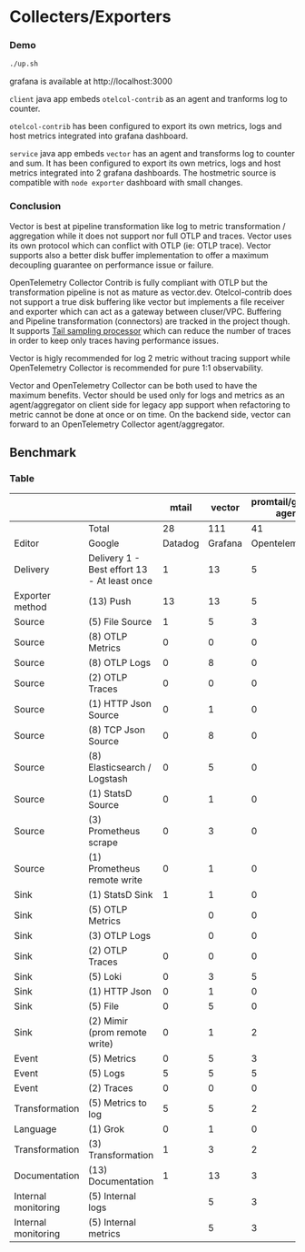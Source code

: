 # Collecters/Exporters

### Demo

```bash
./up.sh
```

grafana is available at http://localhost:3000

``client`` java app embeds ``otelcol-contrib`` as an agent and tranforms log to counter.

``otelcol-contrib`` has been configured to export its own metrics, logs and host metrics integrated into grafana dashboard.

``service`` java app embeds ``vector`` has an agent and transforms log to counter and sum. It has been configured to export its own metrics, logs and host metrics integrated into 2 grafana dashboards. The hostmetric source is compatible with ``node exporter`` dashboard with small changes.

### Conclusion
Vector is best at pipeline transformation like log to metric transformation / aggregation while it does not support nor full OTLP and traces. Vector uses its own protocol which can conflict with OTLP (ie: OTLP trace). Vector supports also a better disk buffer implementation to offer a maximum decoupling guarantee on performance issue or failure.

OpenTelemetry Collector Contrib is fully compliant with OTLP but the transformation pipeline is not as mature as vector.dev. Otelcol-contrib does not support a true disk buffering like vector but implements a file receiver and exporter which can act as a gateway between cluser/VPC. Buffering and Pipeline transformation (connectors) are tracked in the project though. It supports [Tail sampling processor](https://github.com/open-telemetry/opentelemetry-collector-contrib/tree/main/processor/tailsamplingprocessor#tail-sampling-processor) which can reduce the number of traces in order to keep only traces having performance issues.

Vector is higly recommended for log 2 metric without tracing support while OpenTelemetry Collector is recommended for pure 1:1 observability.

Vector and OpenTelemetry Collector can be both used to have the maximum benefits. Vector should be used only for logs and metrics as an agent/aggregator on client side for legacy app support when refactoring to metric cannot be done at once or on time. On the backend side, vector can forward to an OpenTelemetry Collector agent/aggregator.

## Benchmark

### Table
|||mtail|vector|promtail/grafana agent|otelcontribcol|
|-|-|-|-|-|-|
||Total|28|111|41|107|
|Editor|Google|Datadog|Grafana|Opentelemetry|
|Delivery|Delivery 1 - Best effort 13 - At least once|1|13|5|8|
|Exporter method|(13) Push|13|13|5|13|
|Source|(5) File Source|1|5|3|5|
|Source|(8) OTLP Metrics|0|0|0|8|
|Source|(8) OTLP Logs|0|8|0|5|
|Source|(2) OTLP Traces|0|0|0|2|
|Source|(1) HTTP Json Source|0|1|0|0|
|Source|(8) TCP Json Source|0|8|0|8|
|Source|(8) Elasticsearch / Logstash|0|5|0|5|
|Source|(1) StatsD Source|0|1|0|1|
|Source|(3) Prometheus scrape|0|3|0|1|
|Source|(1) Prometheus remote write|0|1|0|0|
|Sink|(1) StatsD Sink|1|1|0|0|
|Sink|(5) OTLP Metrics||0|0|5|
|Sink|(3) OTLP Logs||0|0|3|
|Sink|(2) OTLP Traces|0|0|0|2|
|Sink|(5) Loki|0|3|5|3|
|Sink|(1) HTTP Json|0|1|0|0|
|Sink|(5) File|0|5|0|5|
|Sink|(2) Mimir (prom remote write)|0|1|2|0|
|Event|(5) Metrics|0|5|3|5|
|Event|(5) Logs|5|5|5|5|
|Event|(2) Traces|0|0|0|2|
|Transformation|(5) Metrics to log|5|5|2|1|
|Language|(1) Grok|0|1|0|0|
|Transformation|(3) Transformation|1|3|2|2|
|Documentation|(13) Documentation|1|13|3|8|
|Internal monitoring|(5) Internal logs||5|3|5|
|Internal monitoring|(5) Internal metrics||5|3|5|
